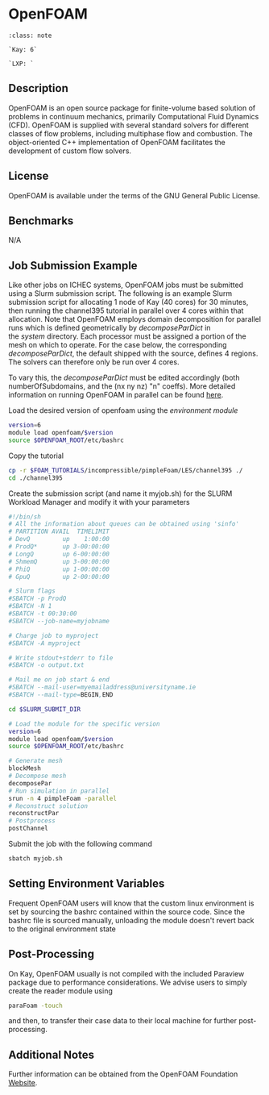 # OpenFOAM

```{admonition} Versions Installed
:class: note

`Kay: 6`

`LXP: `

```

## Description

OpenFOAM is an open source package for finite-volume based solution of problems in continuum mechanics, primarily Computational Fluid Dynamics (CFD). OpenFOAM is supplied with several standard solvers for different classes of flow problems, including multiphase flow and combustion. The object-oriented C++ implementation of OpenFOAM facilitates the development of custom flow solvers.

## License

OpenFOAM is available under the terms of the GNU General Public License.

## Benchmarks

N/A

## Job Submission Example

Like other jobs on ICHEC systems, OpenFOAM jobs must be submitted using a Slurm submission script. The following is an example Slurm submission script for allocating 1 node of Kay (40 cores) for 30 minutes, then running the channel395 tutorial in parallel over 4 cores within that
allocation. Note that OpenFOAM employs domain decomposition for parallel runs which is defined geometrically by *decomposeParDict* in the *system* directory. Each processor must be assigned a portion of the mesh on which to operate. For the case below, the corresponding
*decomposeParDict*, the default shipped with the source, defines 4 regions. The solvers can therefore only be run over 4 cores.

To vary this, the *decomposeParDict* must be edited accordingly (both numberOfSubdomains, and the (nx ny nz) "n" coeffs). More detailed information on running OpenFOAM in parallel can be
found [here](http://www.openfoam.org/docs/user/running-applications-parallel.php#x12-820003.4 "Running applications in parallel").

Load the desired version of openfoam using the *environment module*

```bash
version=6
module load openfoam/$version
source $OPENFOAM_ROOT/etc/bashrc
```

Copy the tutorial
```bash
cp -r $FOAM_TUTORIALS/incompressible/pimpleFoam/LES/channel395 ./
cd ./channel395
```

Create the submission script (and name it myjob.sh) for the SLURM Workload Manager and modify it with your parameters

```bash
#!/bin/sh
# All the information about queues can be obtained using 'sinfo'
# PARTITION AVAIL  TIMELIMIT
# DevQ         up    1:00:00
# ProdQ*       up 3-00:00:00
# LongQ        up 6-00:00:00
# ShmemQ       up 3-00:00:00
# PhiQ         up 1-00:00:00
# GpuQ         up 2-00:00:00

# Slurm flags
#SBATCH -p ProdQ
#SBATCH -N 1
#SBATCH -t 00:30:00
#SBATCH --job-name=myjobname

# Charge job to myproject
#SBATCH -A myproject

# Write stdout+stderr to file
#SBATCH -o output.txt

# Mail me on job start & end
#SBATCH --mail-user=myemailaddress@universityname.ie
#SBATCH --mail-type=BEGIN,END

cd $SLURM_SUBMIT_DIR

# Load the module for the specific version
version=6
module load openfoam/$version
source $OPENFOAM_ROOT/etc/bashrc

# Generate mesh
blockMesh
# Decompose mesh
decomposePar
# Run simulation in parallel
srun -n 4 pimpleFoam -parallel
# Reconstruct solution
reconstructPar
# Postprocess
postChannel
```

Submit the job with the following command

```bash
sbatch myjob.sh
```

## Setting Environment Variables

Frequent OpenFOAM users will know that the custom linux environment is
set by sourcing the bashrc contained within the source code. Since the
bashrc file is sourced manually, unloading the module doesn't revert
back to the original environment state

## Post-Processing

On Kay, OpenFOAM usually is not compiled with the included Paraview
package due to performance considerations. We advise users to simply
create the reader module using

```bash
paraFoam -touch
```

and then, to transfer their case data to their local machine for further
post-processing.
 

## Additional Notes

Further information can be obtained from the OpenFOAM Foundation [Website](http://www.openfoam.org).

